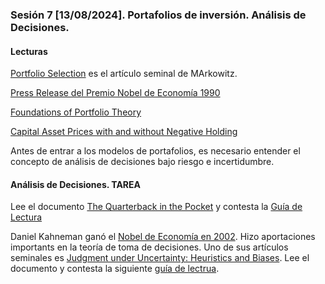 ### Sesión 7 [13/08/2024]. Portafolios de inversión. Análisis de Decisiones.

#### Lecturas
[Portfolio Selection](https://drive.google.com/file/d/1_kF8B0Is7F7-Hk0oBoQquNV-jvfJ4bS8/view?usp=drive_link) es el artículo seminal de MArkowitz.

[Press Release del Premio Nobel de Economía 1990](https://www.nobelprize.org/prizes/economic-sciences/1990/press-release/)

[Foundations of Portfolio Theory](https://www.nobelprize.org/prizes/economic-sciences/1990/markowitz/lecture/)

[Capital Asset Prices with and without Negative Holding](https://www.nobelprize.org/prizes/economic-sciences/1990/sharpe/lecture/)


Antes de entrar a los modelos de portafolios, es necesario entender el concepto de análisis de decisiones bajo riesgo e incertidumbre.

#### Análisis de Decisiones. TAREA
Lee el documento [The Quarterback in the Pocket](https://drive.google.com/file/d/19ZqQl6UODGta_WXe5ZhqYFhzbTZTGwoy/view?usp=sharing) y contesta la [Guía de Lectura](https://docs.google.com/document/d/1QeGfzKwMCOJxdagIiyUG9drebumd0IeKedA_leYVLDA/edit?usp=sharing)

Daniel Kahneman ganó el [Nobel de Economía en 2002](https://www.nobelprize.org/prizes/economic-sciences/2002/kahneman/facts/). Hizo aportaciones importants en la teoría de toma de decisiones. Uno de sus artículos seminales es [Judgment under Uncertainty: Heuristics and Biases](https://www2.psych.ubc.ca/~schaller/Psyc590Readings/TverskyKahneman1974.pdf). Lee el documento y contesta la siguiente [guía de lectrua](https://docs.google.com/document/d/1X7Cj4ElaYmdw4n4p-8qFbcDweQ3YRSSeRXBK2VUQzBs/edit?usp=sharing). 


